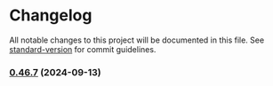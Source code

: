 # Changelog

All notable changes to this project will be documented in this file. See [standard-version](https://github.com/conventional-changelog/standard-version) for commit guidelines.

### [0.46.7](https://github.com/USERNAME/REPOSITORY_NAME/compare/v0.46.6...v0.46.7) (2024-09-13)
